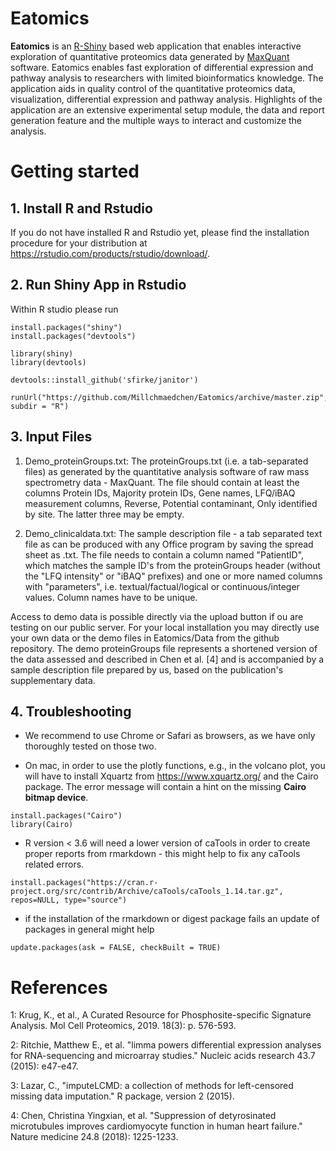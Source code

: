 # Eatomics
**Eatomics**  is an [R-Shiny](https://shiny.rstudio.com/) based web application that enables interactive 
exploration of quantitative proteomics data generated by [MaxQuant](https://www.nature.com/articles/nprot.2016.136) software. Eatomics enables fast exploration of differential expression and pathway analysis to researchers with limited bioinformatics knowledge. The application aids in quality control of the quantitative proteomics data, visualization, differential expression and pathway analysis. Highlights of the application are an extensive experimental setup module, the data and report generation feature and the multiple ways to interact and customize the analysis.

# Getting started
## 1. Install R and Rstudio
If you do not have installed R and Rstudio yet, please find the installation procedure for your distribution at https://rstudio.com/products/rstudio/download/.

## 2. Run Shiny App in Rstudio
Within R studio please run

```
install.packages("shiny")
install.packages("devtools")

library(shiny)
library(devtools)

devtools::install_github('sfirke/janitor')

runUrl("https://github.com/Millchmaedchen/Eatomics/archive/master.zip", subdir = "R")
```
## 3. Input Files

1. Demo_proteinGroups.txt: The proteinGroups.txt (i.e. a tab-separated files) as generated by the quantitative analysis software of raw mass spectrometry data - MaxQuant. The file should contain at least the columns Protein IDs, Majority protein IDs, Gene names, LFQ/iBAQ measurement columns, Reverse, Potential contaminant, Only identified by site. The latter three may be empty.

2. Demo_clinicaldata.txt: The sample description file - a tab separated text file as can be produced with any Office program by saving the spread sheet as .txt. The  file needs to contain a column named "PatientID", which matches the sample ID's from the proteinGroups header (without the "LFQ intensity" or "iBAQ" prefixes) and one or more named columns with "parameters", i.e. textual/factual/logical or continuous/integer values. Column names have to be unique.

Access to demo data is possible directly via the upload button if ou are testing on our public server. For your local installation you may directly use your own data or the demo files in Eatomics/Data from the github repository. The demo proteinGroups file represents a shortened version of the data assessed and described in Chen et al. [4] and is accompanied by a sample description file prepared by us, based on the publication's supplementary data. 

## 4. Troubleshooting 

- We recommend to use Chrome or Safari as browsers, as we have only thoroughly tested on those two.

- On mac, in order to use the plotly functions, e.g., in the volcano plot, you will have to install Xquartz from https://www.xquartz.org/ and the Cairo package. The error message will contain a hint on the missing **Cairo bitmap device**. 

```
install.packages("Cairo")
library(Cairo) 
```

- R version < 3.6 will need a lower version of caTools in order to create proper reports from rmarkdown - this might help to fix any caTools related errors.
```
install.packages("https://cran.r-project.org/src/contrib/Archive/caTools/caTools_1.14.tar.gz", repos=NULL, type="source")
```

- if the installation of the rmarkdown or digest package fails an update of packages in general might help
```
update.packages(ask = FALSE, checkBuilt = TRUE)
```
# References

1: Krug, K., et al., A Curated Resource for Phosphosite-specific Signature Analysis. Mol Cell Proteomics, 2019. 18(3): p. 576-593.

2: Ritchie, Matthew E., et al. "limma powers differential expression analyses for RNA-sequencing and microarray studies." Nucleic acids research 43.7 (2015): e47-e47.

3: Lazar, C., "imputeLCMD: a collection of methods for left-censored missing data imputation." R package, version 2 (2015).

4: Chen, Christina Yingxian, et al. "Suppression of detyrosinated microtubules improves cardiomyocyte function in human heart failure." Nature medicine 24.8 (2018): 1225-1233.

